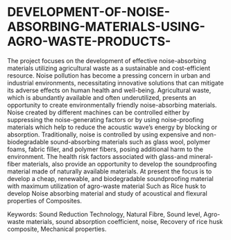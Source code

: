 # DEVELOPMENT-OF-NOISE-ABSORBING-MATERIALS-USING-AGRO-WASTE-PRODUCTS-
The project focuses on the development of effective noise-absorbing materials
utilizing agricultural waste as a sustainable and cost-efficient resource. Noise pollution has
become a pressing concern in urban and industrial environments, necessitating innovative
solutions that can mitigate its adverse effects on human health and well-being. Agricultural
waste, which is abundantly available and often underutilized, presents an opportunity to create
environmentally friendly noise-absorbing materials. Noise created by different machines can
be controlled either by suppressing the noise-generating factors or by using noise-proofing
materials which help to reduce the acoustic wave’s energy by blocking or absorption.
Traditionally, noise is controlled by using expensive and non-biodegradable sound-absorbing
materials such as glass wool, polymer foams, fabric filler, and polymer fibers, posing additional
harm to the environment. The health risk factors associated with glass-and mineral-fiber
materials, also provide an opportunity to develop the soundproofing material made of naturally
available materials. At present the focus is to develop a cheap, renewable, and biodegradable
soundproofing material with maximum utilization of agro-waste material Such as Rice husk to
develop Noise absorbing material and study of acoustical and flexural properties of
Composites.

Keywords: Sound Reduction Technology, Natural Fibre, Sound level, Agro-waste materials,
sound absorption coefficient, noise, Recovery of rice husk composite, Mechanical properties.
